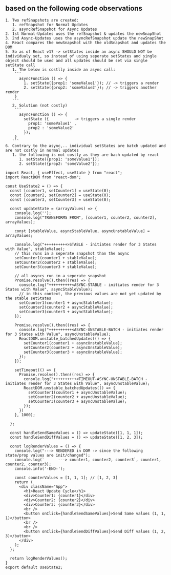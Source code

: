## based on the following code observations
    1. Two refSnapshots are created:
       1. refSnapshot for Normal Updates
       2. asyncRefSnapshot for Async Updates
    2. 1st Normal-Updates uses the refSnapshot & updates the newSnapShot
    3. 2nd Async-Updates uses the asyncRefSnapshot update the newSnapShot
    4. React compares the newSnapshot with the oldSnapshot and updates the DOM
    5. So as of React v17 -> setStates inside an async SHOULD NOT be individualy set, so instead of using seperate setStates and single object should be used and all updates should be set via single setState call 
       1. The below is costlly inside an async call:
        ```
          asyncFunction () => {
            1. setState({prop1: 'someValue1'}); // -> triggers a render
            2. setState({prop2: 'someValue2'}); // -> triggers another render
        }
       ```
       2. Solution (not costly)
        ```
          asyncFunction () => {
            setState ({           -> triggers a single render
              prop1: 'someValue1' ,
              prop2 : 'someValue2' 
            });
        }
       ```
    6. Contrary to the async,.. individual setStates are batch updated and are not costly in normal updates
       1. the following is not costly as they are bach updated by react
          1. setState({prop1: 'someValue1'});
          2. setState({prop2: 'someValue2'});
```
import React, { useEffect, useState } from "react";
import ReactDOM from "react-dom";

const UseState2 = () => {
  const [counter1, setCounter1] = useState(0);
  const [counter2, setCounter2] = useState(0);
  const [counter3, setCounter3] = useState(0);

  const updateState = (arrayValues) => {
    console.log('');
    console.log("TRANSFORMS FROM", [counter1, counter2, counter2], arrayValues);

    const [stableValue, asyncStableValue, asyncUnstableValue] = arrayValues;

    console.log("++++++++++>STABLE - initiates render for 3 States with Value", stableValue);
    // this runs in a seperate snapshot than the async
    setCounter1(counter1 + stableValue);
    setCounter2(counter2 + stableValue);
    setCounter3(counter3 + stableValue);

    // all asyncs run in a seperate snapshot
    Promise.resolve().then((res) => {
      console.log("++++++++++<ASYNC-STABLE - initiates render for 3 States with Value", asyncStableValue);
      // in this context, the previous values are not yet updated by the stable setStates
      setCounter1(counter1 + asyncStableValue);
      setCounter2(counter2 + asyncStableValue);
      setCounter3(counter3 + asyncStableValue);
    });

    Promise.resolve().then((res) => {
      console.log("++++++++++<ASYNC-UNSTABLE-BATCH - initiates render for 3 States with Value", asyncUnstableValue);
      ReactDOM.unstable_batchedUpdates(() => {
        setCounter1(counter1 + asyncUnstableValue);
        setCounter2(counter2 + asyncUnstableValue);
        setCounter3(counter3 + asyncUnstableValue);
      });
    });

    setTimeout(() => {
      Promise.resolve().then((res) => {
        console.log("++++++++++<TIMEOUT-ASYNC-UNSTABLE-BATCH - initiates render for 3 States with Value", asyncUnstableValue);
        ReactDOM.unstable_batchedUpdates(() => {
          setCounter1(counter1 + asyncUnstableValue);
          setCounter2(counter2 + asyncUnstableValue);
          setCounter3(counter3 + asyncUnstableValue);
        });
      })
    }, 1000);

  };

  const handleSendSameValues = () => updateState([1, 1, 1]);
  const handleSendDiffValues = () => updateState([1, 2, 3]);

  const logRenderValues = () => {
    console.log("---> RENDERED in DOM -> since the following state/prop values are init/changed");
    console.log(`      ---> counter1, counter2, counter3`, counter1, counter2, counter3);
    console.info('-END-');

    const counterValues = [1, 1, 1]; // [1, 2, 3]
    return (
      <div className="App">
        <h1>React Update Cycle</h1>
        <div>Counter1: {counter1}</div>
        <div>Counter2: {counter2}</div>
        <div>Counter3: {counter3}</div>
        <br />
        <button onClick={handleSendSameValues}>Send Same values (1, 1, 1)</button>
        <br />
        <br />
        <button onClick={handleSendDiffValues}>Send Diff values (1, 2, 3)</button>
      </div>
    );
  };

  return logRenderValues();
}
export default UseState2;
```